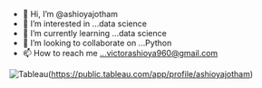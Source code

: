 - 👋 Hi, I’m @ashioyajotham
- 👀 I’m interested in ...data science
- 🌱 I’m currently learning ...data science
- 💞️ I’m looking to collaborate on ...Python
- 📫 How to reach me ...victorashioya960@gmail.com

<!---
ashioyajotham/ashioyajotham is a ✨ special ✨ repository because its `README.md` (this file) appears on your GitHub profile.
You can click the Preview link to take a look at your changes.
--->
![Tableau](https://user-images.githubusercontent.com/71454095/145991013-1f1fde19-19f3-4809-9b17-2e3d37a270e3.png)(https://public.tableau.com/app/profile/ashioyajotham)
